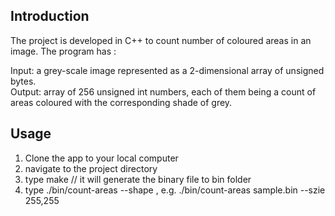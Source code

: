 Introduction
-------------
The project is developed in C++ to count number of coloured areas in an image.
The program has :  

Input: a grey-scale image represented as a 2-dimensional array of unsigned bytes. <br>
Output: array of 256 unsigned int numbers, each of them being a count of areas coloured with the corresponding shade            of grey.

Usage
------
1. Clone the app to your local computer
2. navigate to the project directory 
3. type make // it will generate the binary file to bin folder
4. type ./bin/count-areas <input-filename> --shape <height>,<width>
    e.g. ./bin/count-areas sample.bin --szie 255,255
